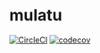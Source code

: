 # mulatu

[![CircleCI](https://circleci.com/gh/hadrien/mulatu/tree/master.svg?style=svg)](https://circleci.com/gh/hadrien/mulatu/tree/master)
[![codecov](https://codecov.io/gh/hadrien/mulatu/branch/master/graph/badge.svg)](https://codecov.io/gh/hadrien/mulatu)
